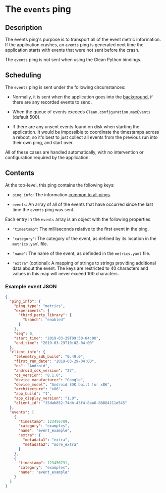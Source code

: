 # The `events` ping

## Description
The events ping's purpose is to transport all of the event metric information.
If the application crashes, an `events` ping is generated next time the application starts with events that were not sent before the crash.

The `events` ping is not sent when using the Glean Python bindings.

## Scheduling

The `events` ping is sent under the following circumstances:

- Normally, it is sent when the application goes into the [background](index.md#defining-background-state), if there are any recorded events to send.

- When the queue of events exceeds `Glean.configuration.maxEvents` (default 500).

- If there are any unsent events found on disk when starting the application. It would be impossible to coordinate the timestamps across a reboot, so it's best to just collect all events from the previous run into their own ping, and start over.

All of these cases are handled automatically, with no intervention or configuration required by the application.

## Contents
At the top-level, this ping contains the following keys:

- `ping_info`: The information [common to all pings](index.md#the-ping_info-section).

- `events`: An array of all of the events that have occurred since the last time the `events` ping was sent.

Each entry in the `events` array is an object with the following properties:

- `"timestamp"`: The milliseconds relative to the first event in the ping.

- `"category"`: The category of the event, as defined by its location in the `metrics.yaml` file.

- `"name"`: The name of the event, as definded in the `metrics.yaml` file.

- `"extra"` (optional): A mapping of strings to strings providing additional data about the event. The keys are restricted to 40 characters and values in this map will never exceed 100 characters.
  
### Example event JSON
  
```json
{
  "ping_info": {
    "ping_type": "metrics",
    "experiments": {
      "third_party_library": {
        "branch": "enabled"
      }
    },
    "seq": 0,
    "start_time": "2019-03-29T09:50-04:00",
    "end_time": "2019-03-29T10:02-04:00"
  },
  "client_info": {
    "telemetry_sdk_build": "0.49.0",
    "first_run_date": "2019-03-29-04:00",
    "os": "Android",
    "android_sdk_version": "27",
    "os_version": "8.1.0",
    "device_manufacturer": "Google",
    "device_model": "Android SDK built for x86",
    "architecture": "x86",
    "app_build": "1",
    "app_display_version": "1.0",
    "client_id": "35dab852-74db-43f4-8aa0-88884211e545"
  },
  "events": [
    {
      "timestamp": 123456789,
      "category": "examples",
      "name": "event_example",
      "extra": {
        "metadata1": "extra", 
        "metadata2": "more_extra"
      }
    },
    {
      "timestamp": 123456791,
      "category": "examples",
      "name": "event_example"
    }
  ]
}
```
